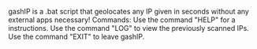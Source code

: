 gashIP is a .bat script that geolocates any IP given in seconds without any external apps necessary!
Commands:
Use the command "HELP" for a instructions.
Use the command "LOG" to view the previously scanned IPs.
Use the command "EXIT" to leave gashIP.
